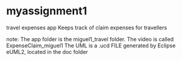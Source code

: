 # myassignment1
travel expenses app
Keeps track of claim expenses for travellers

note:
The app folder is the miguel1_travel folder. 
The video is called ExpenseClaim_miguel1
The UML is a .ucd FILE  generated by Eclipse eUML2, located in the doc folder
